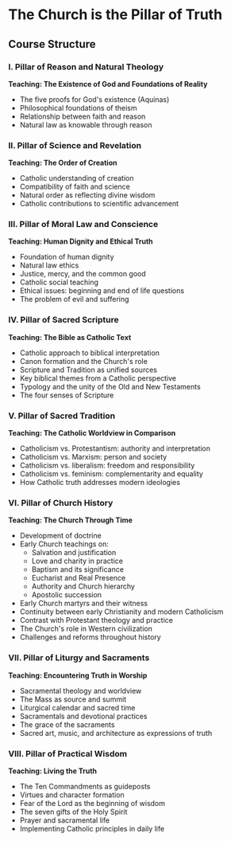 # The Church is the Pillar of Truth

## Course Structure

### I. Pillar of Reason and Natural Theology
**Teaching: The Existence of God and Foundations of Reality**
- The five proofs for God's existence (Aquinas)
- Philosophical foundations of theism
- Relationship between faith and reason
- Natural law as knowable through reason

### II. Pillar of Science and Revelation
**Teaching: The Order of Creation**
- Catholic understanding of creation
- Compatibility of faith and science
- Natural order as reflecting divine wisdom
- Catholic contributions to scientific advancement

### III. Pillar of Moral Law and Conscience
**Teaching: Human Dignity and Ethical Truth**
- Foundation of human dignity
- Natural law ethics
- Justice, mercy, and the common good
- Catholic social teaching
- Ethical issues: beginning and end of life questions
- The problem of evil and suffering

### IV. Pillar of Sacred Scripture
**Teaching: The Bible as Catholic Text**
- Catholic approach to biblical interpretation
- Canon formation and the Church's role
- Scripture and Tradition as unified sources
- Key biblical themes from a Catholic perspective
- Typology and the unity of the Old and New Testaments
- The four senses of Scripture

### V. Pillar of Sacred Tradition
**Teaching: The Catholic Worldview in Comparison**
- Catholicism vs. Protestantism: authority and interpretation
- Catholicism vs. Marxism: person and society
- Catholicism vs. liberalism: freedom and responsibility
- Catholicism vs. feminism: complementarity and equality
- How Catholic truth addresses modern ideologies

### VI. Pillar of Church History
**Teaching: The Church Through Time**
- Development of doctrine
- Early Church teachings on:
  - Salvation and justification
  - Love and charity in practice
  - Baptism and its significance
  - Eucharist and Real Presence
  - Authority and Church hierarchy
  - Apostolic succession
- Early Church martyrs and their witness
- Continuity between early Christianity and modern Catholicism
- Contrast with Protestant theology and practice
- The Church's role in Western civilization
- Challenges and reforms throughout history

### VII. Pillar of Liturgy and Sacraments
**Teaching: Encountering Truth in Worship**
- Sacramental theology and worldview
- The Mass as source and summit
- Liturgical calendar and sacred time
- Sacramentals and devotional practices
- The grace of the sacraments
- Sacred art, music, and architecture as expressions of truth

### VIII. Pillar of Practical Wisdom
**Teaching: Living the Truth**
- The Ten Commandments as guideposts
- Virtues and character formation
- Fear of the Lord as the beginning of wisdom
- The seven gifts of the Holy Spirit
- Prayer and sacramental life
- Implementing Catholic principles in daily life
